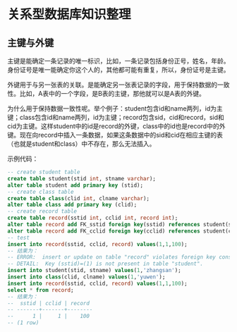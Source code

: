 # 关系型数据库知识整理

## 主键与外键
主键是能确定一条记录的唯一标识，比如，一条记录包括身份正号，姓名，年龄。身份证号是唯一能确定你这个人的，其他都可能有重复，所以，身份证号是主键。 

外键用于与另一张表的关联。是能确定另一张表记录的字段，用于保持数据的一致性。比如，A表中的一个字段，是B表的主键，那他就可以是A表的外键。

为什么用于保持数据一致性呢。举个例子：student包含id和name两列，id为主键；class包含id和name两列，id为主键；record包含sid，cid和record，sid和cid为主键。这样student中的id是record的外键，class中的id也是record中的外键。现在向record中插入一条数据，如果这条数据中的sid和cid在相应主键的表（也就是student和class）中不存在，那么无法插入。

示例代码：
```sql
-- create student table
create table student(stid int, stname varchar);
alter table student add primary key (stid);
-- create class table
create table class(clid int, clname varchar);
alter table class add primary key (clid);
-- create record table 
create table record(sstid int, cclid int, record int);
alter table record add FK_sstid foreign key(sstid) references student(stid);
alter table record add FK_cclid foreign key(cclid) references student(clid);
-- test
insert into record(sstid, cclid, record) values(1,1,100);
-- 结果为：
-- ERROR:  insert or update on table "record" violates foreign key constraint "fk_sstid"
-- DETAIL:  Key (sstid)=(1) is not present in table "student".
insert into student(stid, stname) values(1,'zhangsan');
insert into class(clid, clname) values(1,'yuwen');
insert into record(sstid, cclid, record) values(1,1,100);
select * from record;
-- 结果为：
--  sstid | cclid | record 
-- -------+-------+--------
--      1 |     1 |    100
-- (1 row)

```